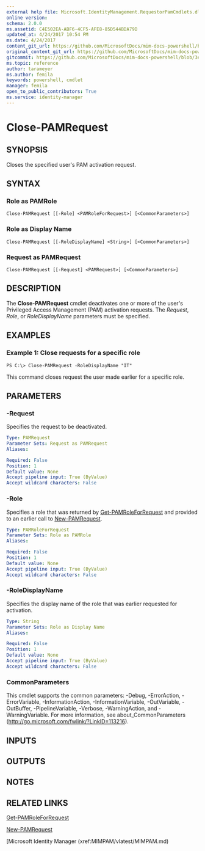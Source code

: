 ```yaml
---
external help file: Microsoft.IdentityManagement.RequestorPamCmdlets.dll-Help.xml
online version: 
schema: 2.0.0
ms.assetid: C4E502EA-ABF6-4CF5-AFE8-85D544BDA79D
updated_at: 4/24/2017 10:54 PM
ms.date: 4/24/2017
content_git_url: https://github.com/MicrosoftDocs/mim-docs-powershell/blob/live/mim-cmdlets/MIMPAM/vlatest/Close-PAMRequest.md
original_content_git_url: https://github.com/MicrosoftDocs/mim-docs-powershell/blob/live/mim-cmdlets/MIMPAM/vlatest/Close-PAMRequest.md
gitcommit: https://github.com/MicrosoftDocs/mim-docs-powershell/blob/3e9264276b5141f0a82bd9905d67bb4900c9c2b3/mim-cmdlets/MIMPAM/vlatest/Close-PAMRequest.md
ms.topic: reference
author: tarameyer
ms.author: femila
keywords: powershell, cmdlet
manager: femila
open_to_public_contributors: True
ms.service: identity-manager
---
```


# Close-PAMRequest

## SYNOPSIS
Closes the specified user's PAM activation request.

## SYNTAX

### Role as PAMRole
```
Close-PAMRequest [[-Role] <PAMRoleForRequest>] [<CommonParameters>]
```

### Role as Display Name
```
Close-PAMRequest [[-RoleDisplayName] <String>] [<CommonParameters>]
```

### Request as PAMRequest
```
Close-PAMRequest [[-Request] <PAMRequest>] [<CommonParameters>]
```

## DESCRIPTION
The **Close-PAMRequest** cmdlet deactivates one or more of the user's Privileged Access Management (PAM) activation requests.
The *Request*, *Role*, or *RoleDisplayName* parameters must be specified.

## EXAMPLES

### Example 1: Close requests for a specific role
```
PS C:\> Close-PAMRequest -RoleDisplayName "IT"
```

This command closes request the user made earlier for a specific role.

## PARAMETERS

### -Request
Specifies the request to be deactivated.

```yaml
Type: PAMRequest
Parameter Sets: Request as PAMRequest
Aliases: 

Required: False
Position: 1
Default value: None
Accept pipeline input: True (ByValue)
Accept wildcard characters: False
```

### -Role
Specifies a role that was returned by [Get-PAMRoleForRequest](./Get-PAMRoleForRequest.md) and provided to an earlier call to [New-PAMRequest](./New-PAMRequest.md).

```yaml
Type: PAMRoleForRequest
Parameter Sets: Role as PAMRole
Aliases: 

Required: False
Position: 1
Default value: None
Accept pipeline input: True (ByValue)
Accept wildcard characters: False
```

### -RoleDisplayName
Specifies the display name of the role that was earlier requested for activation.

```yaml
Type: String
Parameter Sets: Role as Display Name
Aliases: 

Required: False
Position: 1
Default value: None
Accept pipeline input: True (ByValue)
Accept wildcard characters: False
```

### CommonParameters
This cmdlet supports the common parameters: -Debug, -ErrorAction, -ErrorVariable, -InformationAction, -InformationVariable, -OutVariable, -OutBuffer, -PipelineVariable, -Verbose, -WarningAction, and -WarningVariable. For more information, see about_CommonParameters (http://go.microsoft.com/fwlink/?LinkID=113216).

## INPUTS

## OUTPUTS

## NOTES

## RELATED LINKS

[Get-PAMRoleForRequest](xref:MIMPAM/vlatest/Get-PAMRoleForRequest.md)

[New-PAMRequest](xref:MIMPAM/vlatest/New-PAMRequest.md)

[Microsoft Identity Manager (xref:MIMPAM/vlatest/MIMPAM.md)
